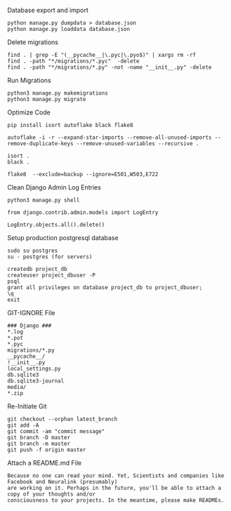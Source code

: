 Database export and import

    python manage.py dumpdata > database.json
    python manage.py loaddata database.json

Delete migrations

    find . | grep -E "(__pycache__|\.pyc|\.pyo$)" | xargs rm -rf
    find . -path "*/migrations/*.pyc"  -delete
    find . -path "*/migrations/*.py" -not -name "__init__.py" -delete

Run Migrations

    python3 manage.py makemigrations
    python3 manage.py migrate

Optimize Code

    pip install isort autoflake black flake8

    autoflake -i -r --expand-star-imports --remove-all-unused-imports --remove-duplicate-keys --remove-unused-variables --recursive .
    
    isort .
    black .
    
    flake8  --exclude=backup --ignore=E501,W503,E722


Clean Django Admin Log Entries

    python3 manage.py shell

    from django.contrib.admin.models import LogEntry

    LogEntry.objects.all().delete()

Setup production postgresql database

    sudo su postgres
    su - postgres (for servers)

    createdb project_db
    createuser project_dbuser -P
    psql
    grant all privileges on database project_db to project_dbuser;
    \q
    exit

GIT-IGNORE File

    ### Django ###
    *.log
    *.pot
    *.pyc
    migrations/*.py
    __pycache__/
    !__init__.py
    local_settings.py
    db.sqlite3
    db.sqlite3-journal
    media/
    *.zip

Re-Initiate Git

    git checkout --orphan latest_branch
    git add -A
    git commit -am "commit message"
    git branch -D master
    git branch -m master
    git push -f origin master

Attach a README.md File

    Because no one can read your mind. Yet, Scientists and companies like Facebook and Neuralink (presumably) 
    are working on it. Perhaps in the future, you'll be able to attach a copy of your thoughts and/or 
    consciousness to your projects. In the meantime, please make READMEs.
